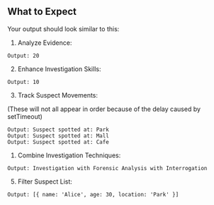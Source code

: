 ## What to Expect

Your output should look similar to this:

1. Analyze Evidence:

```plaintext
Output: 20
```

2. Enhance Investigation Skills:

```plaintext
Output: 10
```

3. Track Suspect Movements:

(These will not all appear in order because of the delay caused by setTimeout)

```plaintext
Output: Suspect spotted at: Park
Output: Suspect spotted at: Mall
Output: Suspect spotted at: Cafe
```

1. Combine Investigation Techniques:

```plaintext
Output: Investigation with Forensic Analysis with Interrogation
```

5. Filter Suspect List:

```plaintext
Output: [{ name: 'Alice', age: 30, location: 'Park' }]
```
